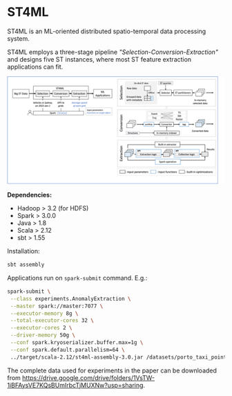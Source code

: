# ST4ML
ST4ML is an ML-oriented distributed spatio-temporal data processing system. 

ST4ML employs a three-stage pipeline *"Selection-Conversion-Extraction"* and designs five ST instances, where most ST feature extraction applications can fit.

![Overview of ST4ML](etc/overview.PNG)

**Dependencies:**
- Hadoop > 3.2 (for HDFS)
- Spark > 3.0.0
- Java > 1.8
- Scala > 2.12
- sbt > 1.55

Installation: 
```bash
sbt assembly
```
Applications run on `spark-submit` command. E.g.:

```bash
spark-submit \
 --class experiments.AnomalyExtraction \
 --master spark://master:7077 \
 --executor-memory 8g \
 --total-executor-cores 32 \
 --executor-cores 2 \
 --driver-memory 50g \
 --conf spark.kryoserializer.buffer.max=1g \
 --conf spark.default.parallelism=64 \
 ../target/scala-2.12/st4ml-assembly-3.0.jar /datasets/porto_taxi_point_0.4_tstr ../../point_0.4_metadata.json ../datasets/queries_10.txt 23,4 128
```

The complete data used for experiments in the paper can be downloaded from https://drive.google.com/drive/folders/1VsTW-1iBFAysVE7KQsBUmIrbcTjMUXNw?usp=sharing.

